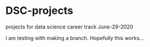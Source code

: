 # DSC-projects
projects for data science career track June-29-2020

I am testing with making a branch. Hopefully this works...
